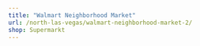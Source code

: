 ```yaml
---
title: "Walmart Neighborhood Market"
url: /north-las-vegas/walmart-neighborhood-market-2/
shop: Supermarkt
---
```

